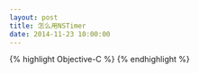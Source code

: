 ```yaml
---
layout: post
title: 怎么用NSTimer
date: 2014-11-23 10:00:00
---
```

{% highlight Objective-C %}
{% endhighlight %}